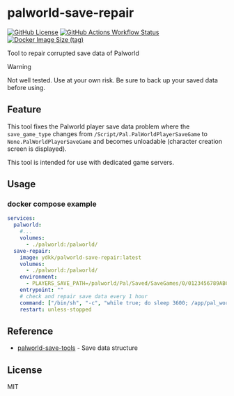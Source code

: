 # palworld-save-repair

[![GitHub License](https://img.shields.io/github/license/YDKK/palworld-save-repair)](https://github.com/YDKK/palworld-save-repair/blob/master/LICENSE) [![GitHub Actions Workflow Status](https://img.shields.io/github/actions/workflow/status/ydkk/palworld-save-repair/docker-image.yml)](https://github.com/YDKK/palworld-save-repair/actions/workflows/docker-image.yml) [![Docker Image Size (tag)](https://img.shields.io/docker/image-size/ydkk/palworld-save-repair/latest)](https://hub.docker.com/r/ydkk/palworld-save-repair/tags)


Tool to repair corrupted save data of Palworld

> [!WARNING]
> Not well tested. Use at your own risk. Be sure to back up your saved data before using.

## Feature

This tool fixes the Palworld player save data problem where the `save_game_type` changes from `/Script/Pal.PalWorldPlayerSaveGame` to `None.PalWorldPlayerSaveGame` and becomes unloadable (character creation screen is displayed).

This tool is intended for use with dedicated game servers.

## Usage

### docker compose example

```yaml
services:
  palworld:
    #...
    volumes:
      - ./palworld:/palworld/
  save-repair:
    image: ydkk/palworld-save-repair:latest
    volumes:
      - ./palworld:/palworld/
    environment:
      - PLAYERS_SAVE_PATH=/palworld/Pal/Saved/SaveGames/0/0123456789ABCDEF0123456789ABCDEF/Players
    entrypoint: ""
    # check and repair save data every 1 hour
    command: ["/bin/sh", "-c", "while true; do sleep 3600; /app/pal_world_save_repair; done"]
    restart: unless-stopped
```

## Reference

- [palworld-save-tools](https://github.com/cheahjs/palworld-save-tools) - Save data structure

## License

MIT
